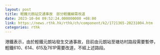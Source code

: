 ```yaml
---
layout: post
title: 輕鐵元朗站交通事故　部分輕鐵線需改道
date: 2023-10-04 09:52:24.000000000 +08:00
link: https://news.rthk.hk/rthk/ch/component/k2/1721365-20231004.htm
categories: rthk
---
```


港鐵表示，由於輕鐵元朗站發生交通事故，目前由元朗站至塘坊村路段需要暫停，輕鐵610、614、615及761P需要改道，不經上述路段。
